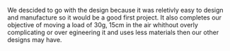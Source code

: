 We descided to go with the design because it was reletivly easy to design and manufacture so it would be a good first project. It also completes our objective of moving a load of 30g, 15cm in the air whithout overly complicating or over egineering it and uses less materials then our other designs may have.
